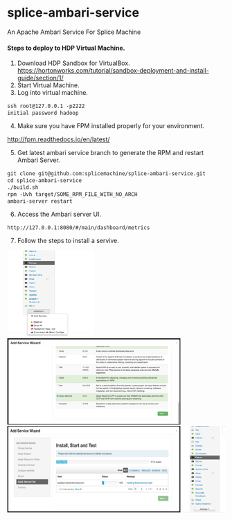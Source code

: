 # splice-ambari-service
An Apache Ambari Service For Splice Machine

#### Steps to deploy to HDP Virtual Machine.

1) Download HDP Sandbox for VirtualBox. https://hortonworks.com/tutorial/sandbox-deployment-and-install-guide/section/1/
2) Start Virtual Machine.
3) Log into virtual machine.

```
ssh root@127.0.0.1 -p2222
initial password hadoop
```

4) Make sure you have FPM installed properly for your environment.

http://fpm.readthedocs.io/en/latest/

5) Get latest ambari service branch to generate the RPM and restart Ambari Server.

```
git clone git@github.com:splicemachine/splice-ambari-service.git
cd splice-ambari-service
./build.sh
rpm -Uvh target/SOME_RPM_FILE_WITH_NO_ARCH
ambari-server restart 
```

6) Access the Ambari server UI.

```
http://127.0.0.1:8080/#/main/dashboard/metrics
```
7) Follow the steps to install a servive.

<img src="docs/Add_Service.jpeg" alt="Add Service" width="200" height="200">
<img src="docs/Add_Service_Wizard.jpeg" alt="Add Service Wizard" width="400" height="200">
<img src="docs/Install_Start_And_Test.jpeg" alt="Add Service Install Start and Test" width="400" height="200">
<img src="docs/Splice_Machine_Installed.jpeg" alt="Splice Machine Installed" width="100" height="200">
